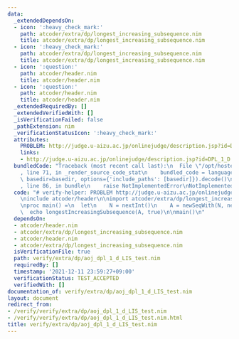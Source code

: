 ```yaml
---
data:
  _extendedDependsOn:
  - icon: ':heavy_check_mark:'
    path: atcoder/extra/dp/longest_increasing_subsequence.nim
    title: atcoder/extra/dp/longest_increasing_subsequence.nim
  - icon: ':heavy_check_mark:'
    path: atcoder/extra/dp/longest_increasing_subsequence.nim
    title: atcoder/extra/dp/longest_increasing_subsequence.nim
  - icon: ':question:'
    path: atcoder/header.nim
    title: atcoder/header.nim
  - icon: ':question:'
    path: atcoder/header.nim
    title: atcoder/header.nim
  _extendedRequiredBy: []
  _extendedVerifiedWith: []
  _isVerificationFailed: false
  _pathExtension: nim
  _verificationStatusIcon: ':heavy_check_mark:'
  attributes:
    PROBLEM: http://judge.u-aizu.ac.jp/onlinejudge/description.jsp?id=DPL_1_D
    links:
    - http://judge.u-aizu.ac.jp/onlinejudge/description.jsp?id=DPL_1_D
  bundledCode: "Traceback (most recent call last):\n  File \"/opt/hostedtoolcache/Python/3.10.5/x64/lib/python3.10/site-packages/onlinejudge_verify/documentation/build.py\"\
    , line 71, in _render_source_code_stat\n    bundled_code = language.bundle(stat.path,\
    \ basedir=basedir, options={'include_paths': [basedir]}).decode()\n  File \"/opt/hostedtoolcache/Python/3.10.5/x64/lib/python3.10/site-packages/onlinejudge_verify/languages/nim.py\"\
    , line 86, in bundle\n    raise NotImplementedError\nNotImplementedError\n"
  code: "# verify-helper: PROBLEM http://judge.u-aizu.ac.jp/onlinejudge/description.jsp?id=DPL_1_D\n\
    \ninclude atcoder/header\n\nimport atcoder/extra/dp/longest_increasing_subsequence\n\
    \nproc main() =\n  let\n    N = nextInt()\n    A = newSeqWith(N, nextInt())\n\
    \  echo longestIncreasingSubsequence(A, true)\n\nmain()\n"
  dependsOn:
  - atcoder/header.nim
  - atcoder/extra/dp/longest_increasing_subsequence.nim
  - atcoder/header.nim
  - atcoder/extra/dp/longest_increasing_subsequence.nim
  isVerificationFile: true
  path: verify/extra/dp/aoj_dpl_1_d_LIS_test.nim
  requiredBy: []
  timestamp: '2021-12-11 23:59:27+09:00'
  verificationStatus: TEST_ACCEPTED
  verifiedWith: []
documentation_of: verify/extra/dp/aoj_dpl_1_d_LIS_test.nim
layout: document
redirect_from:
- /verify/verify/extra/dp/aoj_dpl_1_d_LIS_test.nim
- /verify/verify/extra/dp/aoj_dpl_1_d_LIS_test.nim.html
title: verify/extra/dp/aoj_dpl_1_d_LIS_test.nim
---
```

